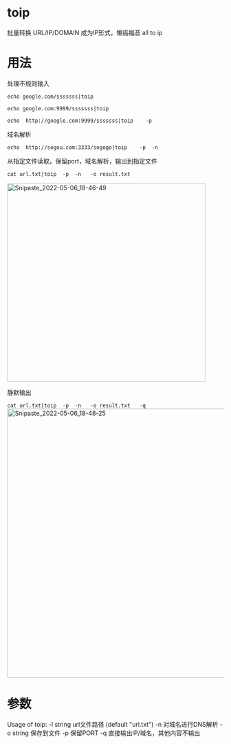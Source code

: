 # toip
批量转换 URL/IP/DOMAIN 成为IP形式，懒癌福音 all to ip

# 用法
处理不规则输入

`echo google.com/sssssss|toip`

`echo google.com:9999/sssssss|toip`

`echo  http://google.com:9999/sssssss|toip    -p`

域名解析

`echo  http://sogou.com:3333/sogogo|toip    -p  -n`


从指定文件读取，保留port，域名解析，输出到指定文件

`cat url.txt|toip  -p  -n   -o result.txt`

<img width="461" alt="Snipaste_2022-05-06_18-46-49" src="https://user-images.githubusercontent.com/48342077/167119078-a60ac41d-c246-488a-91a1-deaf8801f8fe.png">


静默输出

`cat url.txt|toip  -p  -n   -o result.txt   -q`
<img width="624" alt="Snipaste_2022-05-06_18-48-25" src="https://user-images.githubusercontent.com/48342077/167119099-20fe2c0f-3463-469e-b8dc-0ebb4b4af693.png">

# 参数
Usage of toip:
  -l string
        url文件路径 (default "url.txt")
  -n    对域名进行DNS解析
  -o string
        保存到文件
  -p    保留PORT
  -q    直接输出IP/域名，其他内容不输出

